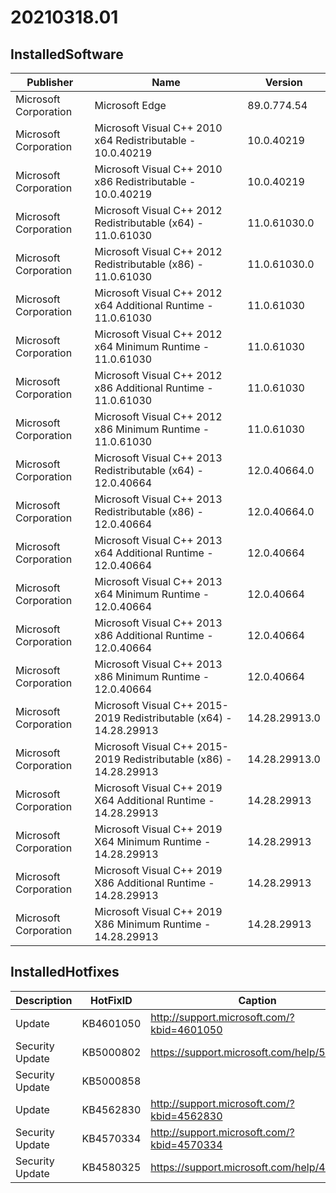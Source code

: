 ﻿# 20210318.01

## InstalledSoftware

| Publisher             | Name                                                               | Version       |
| --------------------- | ------------------------------------------------------------------ | ------------- |
| Microsoft Corporation | Microsoft Edge                                                     | 89.0.774.54   |
| Microsoft Corporation | Microsoft Visual C++ 2010  x64 Redistributable - 10.0.40219        | 10.0.40219    |
| Microsoft Corporation | Microsoft Visual C++ 2010  x86 Redistributable - 10.0.40219        | 10.0.40219    |
| Microsoft Corporation | Microsoft Visual C++ 2012 Redistributable (x64) - 11.0.61030       | 11.0.61030.0  |
| Microsoft Corporation | Microsoft Visual C++ 2012 Redistributable (x86) - 11.0.61030       | 11.0.61030.0  |
| Microsoft Corporation | Microsoft Visual C++ 2012 x64 Additional Runtime - 11.0.61030      | 11.0.61030    |
| Microsoft Corporation | Microsoft Visual C++ 2012 x64 Minimum Runtime - 11.0.61030         | 11.0.61030    |
| Microsoft Corporation | Microsoft Visual C++ 2012 x86 Additional Runtime - 11.0.61030      | 11.0.61030    |
| Microsoft Corporation | Microsoft Visual C++ 2012 x86 Minimum Runtime - 11.0.61030         | 11.0.61030    |
| Microsoft Corporation | Microsoft Visual C++ 2013 Redistributable (x64) - 12.0.40664       | 12.0.40664.0  |
| Microsoft Corporation | Microsoft Visual C++ 2013 Redistributable (x86) - 12.0.40664       | 12.0.40664.0  |
| Microsoft Corporation | Microsoft Visual C++ 2013 x64 Additional Runtime - 12.0.40664      | 12.0.40664    |
| Microsoft Corporation | Microsoft Visual C++ 2013 x64 Minimum Runtime - 12.0.40664         | 12.0.40664    |
| Microsoft Corporation | Microsoft Visual C++ 2013 x86 Additional Runtime - 12.0.40664      | 12.0.40664    |
| Microsoft Corporation | Microsoft Visual C++ 2013 x86 Minimum Runtime - 12.0.40664         | 12.0.40664    |
| Microsoft Corporation | Microsoft Visual C++ 2015-2019 Redistributable (x64) - 14.28.29913 | 14.28.29913.0 |
| Microsoft Corporation | Microsoft Visual C++ 2015-2019 Redistributable (x86) - 14.28.29913 | 14.28.29913.0 |
| Microsoft Corporation | Microsoft Visual C++ 2019 X64 Additional Runtime - 14.28.29913     | 14.28.29913   |
| Microsoft Corporation | Microsoft Visual C++ 2019 X64 Minimum Runtime - 14.28.29913        | 14.28.29913   |
| Microsoft Corporation | Microsoft Visual C++ 2019 X86 Additional Runtime - 14.28.29913     | 14.28.29913   |
| Microsoft Corporation | Microsoft Visual C++ 2019 X86 Minimum Runtime - 14.28.29913        | 14.28.29913   |

## InstalledHotfixes

| Description     | HotFixID  | Caption                                    |
| --------------- | --------- | ------------------------------------------ |
| Update          | KB4601050 | http://support.microsoft.com/?kbid=4601050 |
| Security Update | KB5000802 | https://support.microsoft.com/help/5000802 |
| Security Update | KB5000858 |                                            |
| Update          | KB4562830 | http://support.microsoft.com/?kbid=4562830 |
| Security Update | KB4570334 | http://support.microsoft.com/?kbid=4570334 |
| Security Update | KB4580325 | https://support.microsoft.com/help/4580325 |